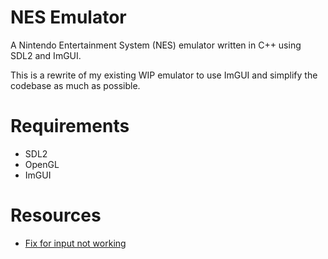 # NES Emulator

A Nintendo Entertainment System (NES) emulator written in C++ using SDL2 and ImGUI.

This is a rewrite of my existing WIP emulator to use ImGUI and simplify the codebase as much as possible.

# Requirements
- SDL2
- OpenGL
- ImGUI

# Resources
- [Fix for input not working](https://github.com/ocornut/imgui/issues/2729)